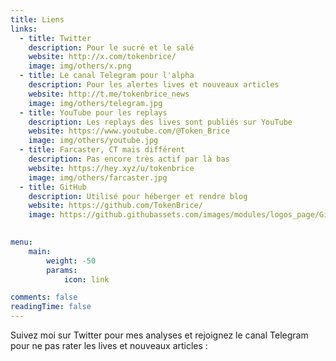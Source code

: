 ```yaml
---
title: Liens
links:
  - title: Twitter
    description: Pour le sucré et le salé
    website: http://x.com/tokenbrice/
    image: img/others/x.png
  - title: Le canal Telegram pour l'alpha
    description: Pour les alertes lives et nouveaux articles
    website: http://t.me/tokenbrice_news
    image: img/others/telegram.jpg
  - title: YouTube pour les replays
    description: Les replays des lives sont publiés sur YouTube
    website: https://www.youtube.com/@Token_Brice 
    image: img/others/youtube.jpg
  - title: Farcaster, CT mais différent
    description: Pas encore très actif par là bas
    website: https://hey.xyz/u/tokenbrice
    image: img/others/farcaster.jpg
  - title: GitHub
    description: Utilisé pour héberger et rendre blog
    website: https://github.com/TokenBrice/
    image: https://github.githubassets.com/images/modules/logos_page/GitHub-Mark.png

   
menu:
    main: 
        weight: -50
        params:
            icon: link

comments: false
readingTime: false
---
```


Suivez moi sur Twitter pour mes analyses et rejoignez le canal Telegram pour ne pas rater les lives et nouveaux articles :